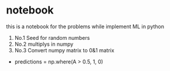 # notebook
this is a notebook for the problems while implement ML in python
1. No.1 Seed for random numbers
2. No.2 multiplys in numpy
3. No.3 Convert numpy matrix to 0&1 matrix  
* predictions = np.where(A > 0.5, 1, 0)
